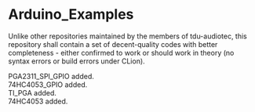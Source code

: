Arduino_Examples
================
Unlike other repositories maintained by the members of tdu-audiotec, this repository shall contain a set of decent-quality codes
with better completeness - either confirmed to work or should work in theory (no syntax errors or build errors under CLion).

PGA2311_SPI_GPIO added.  
74HC4053_GPIO added.  
TI_PGA added.  
74HC4053 added.  
